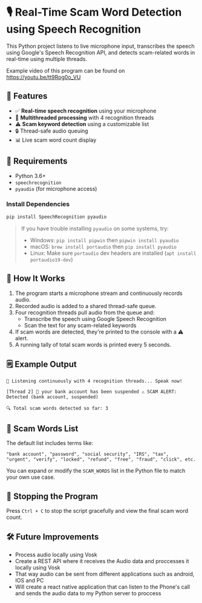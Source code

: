 # 🎙️ Real-Time Scam Word Detection using Speech Recognition

This Python project listens to live microphone input, transcribes the speech using Google's Speech Recognition API, and detects scam-related words in real-time using multiple threads.

Example video of this program can be found on
https://youtu.be/tt9Rog0o_VU

## 🚀 Features

- ✅ **Real-time speech recognition** using your microphone
- 🧠 **Multithreaded processing** with 4 recognition threads
- ⚠️ **Scam keyword detection** using a customizable list
- 🔒 Thread-safe audio queuing
- 📊 Live scam word count display

## 🧰 Requirements

- Python 3.6+
- `speechrecognition`
- `pyaudio` (for microphone access)

### Install Dependencies

```bash
pip install SpeechRecognition pyaudio
```

> If you have trouble installing `pyaudio` on some systems, try:
> 
> - Windows: `pip install pipwin` then `pipwin install pyaudio`
> - macOS: `brew install portaudio` then `pip install pyaudio`
> - Linux: Make sure `portaudio` dev headers are installed (`apt install portaudio19-dev`)

## 🧪 How It Works

1. The program starts a microphone stream and continuously records audio.
2. Recorded audio is added to a shared thread-safe queue.
3. Four recognition threads pull audio from the queue and:
   - Transcribe the speech using Google Speech Recognition
   - Scan the text for any scam-related keywords
4. If scam words are detected, they're printed to the console with a ⚠️ alert.
5. A running tally of total scam words is printed every 5 seconds.

## 🗒️ Example Output

```
🎤 Listening continuously with 4 recognition threads... Speak now!

[Thread 2] 📝 your bank account has been suspended ⚠️ SCAM ALERT: Detected (bank account, suspended)

🔍 Total scam words detected so far: 3
```

## 🧠 Scam Words List

The default list includes terms like:

```
"bank account", "password", "social security", "IRS", "tax", 
"urgent", "verify", "locked", "refund", "free", "fraud", "click", etc.
```

You can expand or modify the `SCAM_WORDS` list in the Python file to match your own use case.

## 🛑 Stopping the Program

Press `Ctrl + C` to stop the script gracefully and view the final scam word count.

## 🛠️ Future Improvements

- Process audio locally using Vosk
- Create a REST API where it receives the Audio data and proccesses it locally using Vosk
- That way audio can be sent from different applications such as android, IOS and PC
- Will create a react native application that can listen to the Phone's call and sends the audio data to my Python server to proccess
